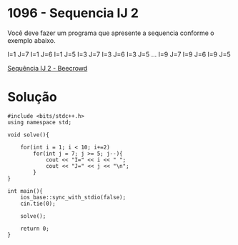 # 1096 - Sequencia IJ 2

Você deve fazer um programa que apresente a sequencia conforme o exemplo abaixo.

I=1 J=7
I=1 J=6
I=1 J=5
I=3 J=7
I=3 J=6
I=3 J=5
...
I=9 J=7
I=9 J=6
I=9 J=5

[Sequência IJ 2 - Beecrowd](https://www.beecrowd.com.br/judge/pt/problems/view/1096)

# Solução

```
#include <bits/stdc++.h>
using namespace std;
 
void solve(){
    
    for(int i = 1; i < 10; i+=2)
        for(int j = 7; j >= 5; j--){
            cout << "I=" << i << " ";
            cout << "J=" << j << "\n";
        }
}
 
int main(){
    ios_base::sync_with_stdio(false);
    cin.tie(0);
    
    solve();
    
    return 0;
}
```